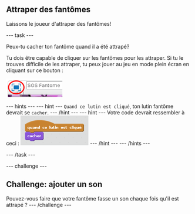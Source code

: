 ## Attraper des fantômes

Laissons le joueur d'attraper des fantômes!

\--- task \---

Peux-tu cacher ton fantôme quand il a été attrapé?

Tu dois être capable de cliquer sur les fantômes pour les attraper. Si tu le trouves difficile de les attraper, tu peux jouer au jeu en mode plein écran en cliquant sur ce bouton :

![screenshot](images/ghost-fullscreen.png)

\--- hints \--- \--- hint \--- `Quand ce lutin est cliqué`, ton lutin fantôme devrait se `cacher`. \--- /hint \--- \--- hint \--- Votre code devrait ressembler à ceci : ![screenshot](images/ghost-catch-code.png) \--- /hint \--- \--- /hints \---

\--- /task \---

\--- challenge \---

## Challenge: ajouter un son

Pouvez-vous faire que votre fantôme fasse un son chaque fois qu'il est attrapé ? \--- /challenge \---